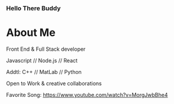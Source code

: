 ### Hello There Buddy

# About Me

Front End & Full Stack developer

Javascript // Node.js // React

Addtl: C++ // MatLab // Python

Open to Work & creative collaborations

Favorite Song: https://www.youtube.com/watch?v=MorgJwbBhe4
